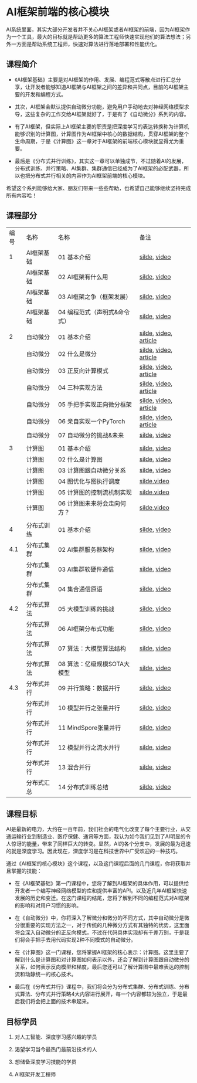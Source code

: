 # AI框架前端的核心模块

AI系统里面，其实大部分开发者并不关心AI框架或者AI框架的前端，因为AI框架作为一个工具，最大的目标就是帮助更多的算法工程师快速实现他们的算法想法；另外一方面是帮助系统工程师，快速对算法进行落地部署和性能优化。

## 课程简介

- 《AI框架基础》主要是对AI框架的作用、发展、编程范式等散点进行汇总分享，让开发者能够知道AI框架与AI框架之间的差异和共同点，目前的AI框架主要的开发和编程方式。

- 其次，AI框架会默认提供自动微分功能，避免用户手动地去对神经网络模型求导，这些复杂的工作交给AI框架就好了，于是有了《自动微分》系列的内容。

- 有了AI框架，但实际上AI框架主要的职责是把深度学习的表达转换称为计算机能够识别的计算图，计算图作为AI框架中核心的数据结构，贯穿AI框架的整个生命周期，于是《计算图》这一章对于AI框架的前端核心模块就显得尤为重要。

- 最后是《分布式并行训练》，其实这一章可以单独成节，不过随着AI的发展，分布式训练、并行策略、AI集群、集群通信已经成为了AI框架的必配武器，所以也把分布式并行相关的内容作为AI框架前端的核心模块。

希望这个系列能够给大家、朋友们带来一些些帮助，也希望自己能够继续坚持完成所有内容哈！

## 课程部分

| || | |
| --- | ------ | ----------------- | ------------------------------------- |
| 编号| 名称 | 名称| 备注|
| 1 | AI框架基础 | 01 基本介绍 | [silde](./Frontend/Foundation/01.introduction.pptx), [video](https://www.bilibili.com/video/BV1he4y1z7oD/?vd_source=26de035c60e6c7f810371fdfd13d14b6) |
| | AI框架基础 | 02 AI框架有什么用 | [silde](./Frontend/Foundation/02.fundamentals.pptx), [video](https://www.bilibili.com/video/BV1fd4y1q7qk/?vd_source=26de035c60e6c7f810371fdfd13d14b6) |
| | AI框架基础 | 03 AI框架之争（框架发展） | [silde](./Frontend/Foundation/03.history.pptx), [video](https://www.bilibili.com/video/BV1C8411x7Kn/?vd_source=26de035c60e6c7f810371fdfd13d14b6)|
| | AI框架基础 | 04 编程范式（声明式&命令式）| [silde](./Frontend/Foundation/04.programing.pptx), [video](https://www.bilibili.com/video/BV1gR4y1o7WT/?vd_source=26de035c60e6c7f810371fdfd13d14b6) |
| || | |
| 2 | 自动微分 | 01 基本介绍 | [silde](./Frontend/AutoDiff/01.introduction.pptx), [video](https://www.bilibili.com/video/BV1FV4y1T7zp/), [article](https://zhuanlan.zhihu.com/p/518198564) |
| | 自动微分 | 02 什么是微分| [silde](./Frontend/AutoDiff/02.base_concept.pptx), [video](https://www.bilibili.com/video/BV1Ld4y1M7GJ/), [article](https://zhuanlan.zhihu.com/p/518198564) |
| | 自动微分 | 03 正反向计算模式| [silde](./Frontend/AutoDiff/03.grad_mode.pptx), [video](https://www.bilibili.com/video/BV1zD4y117bL/), [article](https://zhuanlan.zhihu.com/p/518296942)|
| | 自动微分 | 04 三种实现方法 | [silde](./Frontend/AutoDiff/04.grad_mode.pptx), [video](https://www.bilibili.com/video/BV1BN4y1P76t/), [article](https://zhuanlan.zhihu.com/p/520065656)|
| | 自动微分 | 05 手把手实现正向微分框架| [silde](./Frontend/AutoDiff/05.forward_mode.ipynb), [video](https://www.bilibili.com/video/BV1Ne4y1p7WU/), [article](https://zhuanlan.zhihu.com/p/520451681)|
| | 自动微分 | 06 亲自实现一个PyTorch| [silde](./Frontend/AutoDiff/06.reversed_mode.ipynb), [video](https://www.bilibili.com/video/BV1ae4y1z7E6/), [article](https://zhuanlan.zhihu.com/p/547865589) |
| | 自动微分 | 07 自动微分的挑战&未来 | [silde](./Frontend/AutoDiff/07.challenge.pptx), [video](https://www.bilibili.com/video/BV17e4y1z73W/) |
| || | |
| 3 | 计算图| 01 基本介绍 | [silde](./Frontend/DataFlow/01.introduction.pptx), [video](https://www.bilibili.com/video/BV1cG411E7gV/)|
| | 计算图| 02 什么是计算图 | [silde](./Frontend/DataFlow/02.computation_graph.pptx), [video](https://www.bilibili.com/video/BV1rR4y197HM/) |
| | 计算图| 03 计算图跟自动微分关系 | [silde](./Frontend/DataFlow/03.atuodiff.pptx), [video](https://www.bilibili.com/video/BV1S24y197FU/)|
| | 计算图| 04 图优化与图执行调度| [silde](./Frontend/DataFlow/04.dispatch.pptx),[video](https://www.bilibili.com/video/BV1hD4y1k7Ty/) |
| | 计算图| 05 计算图的控制流机制实现| [silde](./Frontend/DataFlow/05.control_flow.pptx),[video](https://www.bilibili.com/video/BV17P41177Pk/) |
| | 计算图| 06 计算图未来将会走向何方？ | [silde](./Frontend/DataFlow/06.future.pptx),[video](https://www.bilibili.com/video/BV1hm4y1A7Nv/) |
| || | |
| 4 | 分布式训练| 01 基本介绍 | [silde](./Frontend/Distribution/01.introduction.pptx), [video](https://www.bilibili.com/video/BV1ge411L7mi/)|
| 4.1 | 分布式集群| 02 AI集群服务器架构| [silde](./Frontend/Distribution/04.architecture.pptx), [video](https://www.bilibili.com/video/BV1fg41187rc/)|
| | 分布式集群| 03 AI集群软硬件通信| [silde](./Frontend/Distribution/05.1.communication.pptx), [video](https://www.bilibili.com/video/BV14P4y1S7u4/) |
| | 分布式集群| 04 集合通信原语 | [silde](./Frontend/Distribution/05.2.primitive.pptx), [video](https://www.bilibili.com/video/BV1te4y1e7vz/) |
| 4.2 | 分布式算法| 05 大模型训练的挑战 | [silde](./Frontend/Distribution/02.challenge.pptx), [video](https://www.bilibili.com/video/BV1n8411s7f3/) |
| | 分布式算法| 06 AI框架分布式功能| [silde](./Frontend/Distribution/03.system.pptx), [video](https://www.bilibili.com/video/BV1Y14y1576A/)|
| | 分布式算法| 07 算法：大模型算法结构 | [silde](./Frontend/Distribution/06.algorithm_arch.pptx), [video](https://www.bilibili.com/video/BV1Mt4y1M7SE/)|
| | 分布式算法| 08 算法：亿级规模SOTA大模型 | [silde](./Frontend/Distribution/06.algorithm_arch.pptx), [video](https://www.bilibili.com/video/BV1em4y1F7ay/)|
| 4.3 | 分布式并行| 09 并行策略：数据并行| [silde](./Frontend/Distribution/07.1.data_parallel.pptx), [video](https://www.bilibili.com/video/BV1JK411S7gL/) |
| | 分布式并行| 10 模型并行之张量并行| [silde](./Frontend/Distribution/07.2.model_parallel.pptx), [video](https://www.bilibili.com/video/BV1vt4y1K7wT/)|
| | 分布式并行| 11 MindSpore张量并行| [silde](./Frontend/Distribution/07.2.model_parallel.pptx), [video](https://www.bilibili.com/video/BV1vt4y1K7wT/)|
| | 分布式并行| 12 模型并行之流水并行| [silde](./Frontend/Distribution/07.3.pipeline_parallel.pptx), [video](https://www.bilibili.com/video/BV1WD4y1t7Ba/) |
| | 分布式并行| 13 混合并行 | [silde](./Frontend/Distribution/08.hybrid_parallel.pptx), [video](https://www.bilibili.com/video/BV1gD4y1t7Ut/) |
| | 分布式汇总| 14 分布式训练总结| [silde](./Frontend/Distribution/10.summary.pptx), [video](https://www.bilibili.com/video/BV1av4y1S7DQ/)

## 课程目标

AI是最新的电力，大约在一百年前，我们社会的电气化改变了每个主要行业，从交通运输行业到制造业、医疗保健、通讯等方面，我认为如今我们见到了AI明显的令人惊讶的能量，带来了同样巨大的转变。显然，AI的各个分支中，发展的最为迅速的就是深度学习。因此现在，深度学习是在科技世界中广受欢迎的一种技巧。

通过《AI框架的核心模块》这个课程，以及这门课程后面的几门课程，你将获取并且掌握的技能：

- 在《AI框架基础》第一门课程中，您将了解到AI框架的具体作用，可以提供给开发者一个编写神经网络模型的库和提供丰富的API。以及近几年AI框架快速发展的历史和变迁。在这门课程的结尾，您将了解到不同的编程范式对AI框架的影响和对用户习惯的影响。

- 在《自动微分》中，你将深入了解微分和微分的不同方式，其中自动微分是微分很重要的实现方法之一，对于传统的几种微分方式有其独特的优势，这里面将会深入自动微分的正反向模式，不过在代码具体实现却有千差万别，于是我们将会手把手去用代码实现2种不同模式的自动微分。

- 在《计算图》这一门课程，您将掌握AI框架的核心表示：计算图。这里主要了解到什么是计算图和对计算图如何表示以外，还会了解到计算图跟自动微分的关系，如何表示反向模型和梯度，最后您还可以了解计算图中最难表达的控制流和动静统一的核心技术。

- 最后在《分布式并行》课程中，我们将会分为分布式集群、分布式训练、分布式算法、分布式并行策略4大内容进行展开，每一个内容都较为独立，于是最后我们将会把上面的技术串起来。

## 目标学员

1. 对人工智能、深度学习感兴趣的学员

2. 渴望学习当今最热门最前沿技术的人 

3. 想储备深度学习技能的学员

4. AI框架开发工程师
